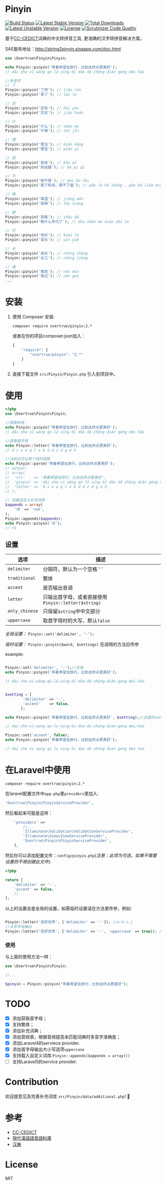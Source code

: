 Pinyin 
======

[![Build Status](https://travis-ci.org/overtrue/pinyin.svg?branch=master)](https://travis-ci.org/overtrue/pinyin)
[![Latest Stable Version](https://poser.pugx.org/overtrue/pinyin/v/stable.svg)](https://packagist.org/packages/overtrue/pinyin) [![Total Downloads](https://poser.pugx.org/overtrue/pinyin/downloads.svg)](https://packagist.org/packages/overtrue/pinyin) [![Latest Unstable Version](https://poser.pugx.org/overtrue/pinyin/v/unstable.svg)](https://packagist.org/packages/overtrue/pinyin) [![License](https://poser.pugx.org/overtrue/pinyin/license.svg)](https://packagist.org/packages/overtrue/pinyin)
[![Scrutinizer Code Quality](https://scrutinizer-ci.com/g/overtrue/pinyin/badges/quality-score.png?b=master)](https://scrutinizer-ci.com/g/overtrue/pinyin/?branch=master)

基于[CC-CEDICT](http://cc-cedict.org/wiki/)词典的中文转拼音工具, 更准确的汉字转拼音解决方案。 

SAE服务地址：http://string2pinyin.sinaapp.com/doc.html

```php
use \Overtrue\Pinyin\Pinyin; 

echo Pinyin::pinyin('带着希望去旅行，比到达终点更美好');
// dài zhe xī wàng qù lǔ xíng bǐ dào dá zhōng diǎn gèng měi hǎo

//多音字
// 了
Pinyin::pinyin('了然'); // liǎo rán
Pinyin::pinyin('来了'); // lái le

// 还
Pinyin::pinyin('还有'); // hái yǒu
Pinyin::pinyin('交还'); // jiāo huán

// 什
Pinyin::pinyin('什么'); // shén me
Pinyin::pinyin('什锦'); // shí jǐn

// 便
Pinyin::pinyin('便当'); // biàn dāng
Pinyin::pinyin('便宜'); // pián yí

// 剥
Pinyin::pinyin('剥皮'); // bāo pí
Pinyin::pinyin('剥皮器'); // bō pí qì

// 不
Pinyin::pinyin('赔不是'); // péi bú shi
Pinyin::pinyin('跑了和尚，跑不了庙'); // pǎo le hé shàng , pǎo bù liǎo miào

// 降
Pinyin::pinyin('降温'); // jiàng wēn
Pinyin::pinyin('投降'); // tóu xiáng

// 都
Pinyin::pinyin('首都'); // shǒu dū
Pinyin::pinyin('都什么年代了'); // dōu shén me nián dài le

// 乐
Pinyin::pinyin('快乐'); // kuài lè
Pinyin::pinyin('音乐'); // yīn yuè

// 长
Pinyin::pinyin('成长'); // chéng zhǎng
Pinyin::pinyin('长江'); // cháng jiāng

// 难
Pinyin::pinyin('难民'); // nàn mín
Pinyin::pinyin('难过'); // nán guò
...

```


# 安装
1. 使用 Composer 安装:
	```
	composer require overtrue/pinyin:2.*
	```
	或者在你的项目composer.json加入：
	```javascript
	{
	    "require": {
	        "overtrue/pinyin": "2.*"
	    }
	}
	```

2. 直接下载文件 `src/Pinyin/Pinyin.php` 引入到项目中。


# 使用

```php
<?php
use \Overtrue\Pinyin\Pinyin;

//获取拼音
echo Pinyin::pinyin('带着希望去旅行，比到达终点更美好');
// dài zhe xī wàng qù lǔ xíng bǐ dào dá zhōng diǎn gèng měi hǎo

//获取首字母
echo Pinyin::letter('带着希望去旅行，比到达终点更美好');
// d z x w q l x b d d z d g m h

//当前也可以两个同时获取
echo Pinyin::parse('带着希望去旅行，比到达终点更美好');
// output:
// array(
//  'src'    => '带着希望去旅行，比到达终点更美好',
// 	'pinyin' => 'dài zhe xī wàng qù lǔ xíng bǐ dào dá zhōng diǎn gèng měi hǎo',
// 	'letter' => 'd z x w q l x b d d z d g m h',
// );

// 加载自定义补充词库
$appends = array(
	'冷' => 're4', 
);
Pinyin::appends($appends);
echo Pinyin::pinyin('冷');
// rè
```


## 设置

|      选项      | 描述                                                |
| -------------  | --------------------------------------------------- |
| `delimiter`    | 分隔符，默认为一个空格 ' '                              |
| `traditional`  | 繁体                                                 |
| `accent`       | 是否输出音调                                           |
| `letter`       | 只输出首字母，或者直接使用`Pinyin::letter($string)`      |
| `only_chinese` | 只保留`$string`中中文部分                              |
| `uppercase`    | 取首字母时的大写，默认`false`                           |


*全局设置：*  `Pinyin::set('delimiter', '-');`

*临时设置：*  `Pinyin::pinyin($word, $settings)` 在调用的方法后传参

example:

```php

Pinyin::set('delimiter', '-');//全局
echo Pinyin::pinyin('带着希望去旅行，比到达终点更美好');

// dài-zhe-xī-wàng-qù-lǔ-xíng-bǐ-dào-dá-zhōng-diǎn-gèng-měi-hǎo
```
```php

$setting = [
	    'delimiter' => '-',
	    'accent'    => false,
	   ];

echo Pinyin::pinyin('带着希望去旅行，比到达终点更美好', $setting);//这里的setting只是临时修改，并非全局设置

// dai-zhe-xi-wang-qu-lu-xing-bi-dao-da-zhong-dian-geng-mei-hao
```

```php
Pinyin::set('accent', false);
echo Pinyin::pinyin('带着希望去旅行，比到达终点更美好');

// dai zhe xi wang qu lu xing bi dao da zhong dian geng mei hao
```

# 在Laravel中使用

```shell
composer require overtrue/pinyin:2.*
```
在laravel配置文件中`app.php`里`providers`里加入:
```php
'Overtrue\Pinyin\PinyinServiceProvider',
```
然后看起来可能是这样：
```php
	'providers' =>
		//...
		'Illuminate\Validation\ValidationServiceProvider',
		'Illuminate\View\ViewServiceProvider',
		'Overtrue\Pinyin\PinyinServiceProvider',
	],
```

然后你可以添加配置文件：`config/pinyin.php`(_注意：此项为可选，如果不需要设置则不用创建此文件_):
```php
<?php

return [
	'delimiter' => '-',
	'accent' => false,
	//...
];
```
以上的设置会是全局的设置，如需临时设置请在方法里传参，例如:
```php

Pinyin::letter('您好世界', ['delimiter' => '-']); //n-h-s-j
//大写字母输出
Pinyin::letter('您好世界', ['delimiter' => '-', 'uppercase' => true]); //N-H-S-J
```

### 使用
与上面的使用方法一样：

```php
use \Overtrue\Pinyin\Pinyin;

//...

$pinyin = Pinyin::pinyin("带着希望去旅行，比到达终点更美好");

```

# TODO
- [x] 添加获取首字母；
- [x] 支持繁体；
- [x] 添加补充词典；
- [x] 添加音频表，根据音频提高未匹配词典时多音字准确度；
- [x] 添加Laravel4的serviece provider.
- [x] 添加首字母输出大小写选项`uppercase`
- [x] 支持载入自定义词库:`Pinyin::appends($appends = array())`
- [ ] 支持Laravel5的service provider.

# Contribution
欢迎提意见及完善补充词库 `src/Pinyin/data/additional.php`! :kiss:

# 参考
- [CC-CEDICT](http://cc-cedict.org/wiki/)
- [現代漢語語音語料庫](http://mmc.sinica.edu.tw/intro_c_01.html)
- [汉典](http://www.zdic.net/)

# License

MIT
